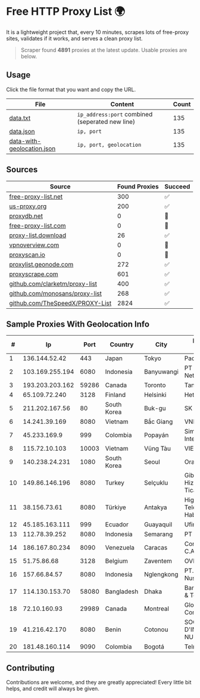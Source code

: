 
# Free HTTP Proxy List 🌍

It is a lightweight project that, every 10 minutes, scrapes lots of free-proxy sites, validates if it works, and serves a clean proxy list.


> Scraper found **4891** proxies at the latest update. Usable proxies are below.

## Usage

Click the file format that you want and copy the URL.


|File|Content|Count|
|----|-------|-----|
|[data.txt](https://raw.githubusercontent.com/themiralay/Proxy-List-World/master/data.txt)|`ip_address:port` combined (seperated new line)|135|
|[data.json](https://raw.githubusercontent.com/themiralay/Proxy-List-World/master/data.json)|`ip, port`|135|
|[data-with-geolocation.json](https://raw.githubusercontent.com/themiralay/Proxy-List-World/master/data-with-geolocation.json)|`ip, port, geolocation`|135|

## Sources

|Source|Found Proxies|Succeed|
|------|-------------|-------|
|[free-proxy-list.net](https://free-proxy-list.net)|300|✅|
|[us-proxy.org](https://www.us-proxy.org)|200|✅|
|[proxydb.net](http://proxydb.net)|0|🚫|
|[free-proxy-list.com](https://free-proxy-list.com/?page=&port=&type%5B%5D=http&type%5B%5D=https&up_time=0&search=Search)|0|🚫|
|[proxy-list.download](https://www.proxy-list.download/HTTP)|26|✅|
|[vpnoverview.com](https://vpnoverview.com/privacy/anonymous-browsing/free-proxy-servers)|0|🚫|
|[proxyscan.io](https://www.proxyscan.io)|0|🚫|
|[proxylist.geonode.com](https://proxylist.geonode.com/api/proxy-list?limit=300&page=1&sort_by=lastChecked&sort_type=desc&protocols=http,https)|272|✅|
|[proxyscrape.com](https://api.proxyscrape.com/v2/?request=displayproxies&protocol=http&timeout=10000&country=all&ssl=all&anonymity=all)|601|✅|
|[github.com/clarketm/proxy-list](https://raw.githubusercontent.com/clarketm/proxy-list/master/proxy-list-raw.txt)|400|✅|
|[github.com/monosans/proxy-list](https://raw.githubusercontent.com/monosans/proxy-list/main/proxies/http.txt)|268|✅|
|[github.com/TheSpeedX/PROXY-List](https://raw.githubusercontent.com/TheSpeedX/PROXY-List/master/http.txt)|2824|✅|


## Sample Proxies With Geolocation Info

|#|Ip|Port|Country|City|Internet Service Provider|
|-|--|----|-------|----|-------------------------|
|1|136.144.52.42|443|Japan|Tokyo|Packet Host, Inc.|
|2|103.169.255.194|6080|Indonesia|Banyuwangi|PT Master Star Network|
|3|193.203.203.162|59286|Canada|Toronto|Tangram Canada Inc.|
|4|65.109.72.240|3128|Finland|Helsinki|Hetzner Online GmbH|
|5|211.202.167.56|80|South Korea|Buk-gu|SK Broadband Co Ltd|
|6|14.241.39.169|8080|Vietnam|Bắc Giang|VNPT|
|7|45.233.169.9|999|Colombia|Popayán|Simect Group Redes E Internet S.A.S|
|8|115.72.10.103|10003|Vietnam|Vũng Tàu|VIETELmetro|
|9|140.238.24.231|1080|South Korea|Seoul|Oracle Corporation|
|10|149.86.146.196|8080|Turkey|Selçuklu|Gibirnet Iletisim Hizmetleri Sanayi VE Ticaret Limited Sirketi|
|11|38.156.73.61|8080|Türkiye|Antakya|High Speed Telekomunikasyon ve Hab. Hiz. Ltd. Sti.|
|12|45.185.163.111|999|Ecuador|Guayaquil|Ufinet Panama S.A.|
|13|112.78.39.252|8080|Indonesia|Semarang|PT Media Sarana Data|
|14|186.167.80.234|8090|Venezuela|Caracas|Corporacion Digitel C.A|
|15|51.75.86.68|3128|Belgium|Zaventem|OVH SAS|
|16|157.66.84.57|8080|Indonesia|Nglengkong|PT. Menaksopal Link Nusantara|
|17|114.130.153.70|58080|Bangladesh|Dhaka|Bangladesh Telegraph & Telephone Board|
|18|72.10.160.93|29989|Canada|Montreal|GloboTech Communications|
|19|41.216.42.170|8080|Benin|Cotonou|SOCIETE BENINOISE D'INFRASTRUCTURES NUMERIQUES|
|20|181.48.160.114|9090|Colombia|Bogotá|Telmex Colombia S.A.|



## Contributing

Contributions are welcome, and they are greatly appreciated! Every
little bit helps, and credit will always be given.


